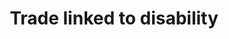 ---
layout: content
data: trade
title: Trade linked to disability
isHome: true
link: https://figure.nz/search/?query=government%20disabled&ref=dfnz
---